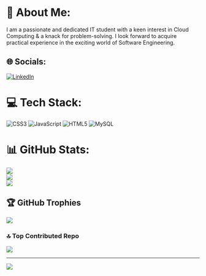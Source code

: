# 💫 About Me:
I am a passionate and dedicated IT student with a keen interest in Cloud Computing & a knack for problem-solving. I look forward to acquire practical experience in the exciting world of Software Engineering.


## 🌐 Socials:
[![LinkedIn](https://img.shields.io/badge/LinkedIn-%230077B5.svg?logo=linkedin&logoColor=white)](https://linkedin.com/in/shubham-raut-89a92s) 

# 💻 Tech Stack:
![CSS3](https://img.shields.io/badge/css3-%231572B6.svg?style=flat&logo=css3&logoColor=white) ![JavaScript](https://img.shields.io/badge/javascript-%23323330.svg?style=flat&logo=javascript&logoColor=%23F7DF1E) ![HTML5](https://img.shields.io/badge/html5-%23E34F26.svg?style=flat&logo=html5&logoColor=white) ![MySQL](https://img.shields.io/badge/mysql-%2300000f.svg?style=flat&logo=mysql&logoColor=white)
# 📊 GitHub Stats:
![](https://github-readme-stats.vercel.app/api?username=CeeYz&theme=midnight-purple&hide_border=false&include_all_commits=true&count_private=false)<br/>
![](https://github-readme-streak-stats.herokuapp.com/?user=CeeYz&theme=midnight-purple&hide_border=false)<br/>
![](https://github-readme-stats.vercel.app/api/top-langs/?username=CeeYz&theme=midnight-purple&hide_border=false&include_all_commits=true&count_private=false&layout=compact)

## 🏆 GitHub Trophies
![](https://github-profile-trophy.vercel.app/?username=CeeYz&theme=radical&no-frame=true&no-bg=false&margin-w=4)

### 🔝 Top Contributed Repo
![](https://github-contributor-stats.vercel.app/api?username=CeeYz&limit=5&theme=dracula&combine_all_yearly_contributions=true)

---
[![](https://visitcount.itsvg.in/api?id=CeeYz&icon=6&color=5)](https://visitcount.itsvg.in)

<!-- Proudly created with GPRM ( https://gprm.itsvg.in ) -->
